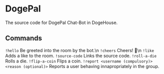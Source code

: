# DogePal
The source code for DogePal Chat-Bot in DogeHouse.

## Commands
`!hello` Be greeted into the room by the bot.\n
`!cheers` Cheers! 🍻\n
`!like` Adds a like to the room.
`!source-code` Links the source code.
`!roll-a-die` Rolls a die.
`!flip-a-coin` Flips a coin.
`!report <username (compulsory)> <reason (optional)>` Reports a user behaving innapropriately in the group.

